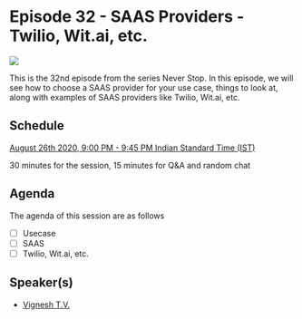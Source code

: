 # Episode 32 - SAAS Providers - Twilio, Wit.ai, etc.

![](32-SAASProviders.png)

This is the 32nd episode from the series Never Stop. In this episode, we will see how to choose a SAAS provider for your use case, things to look at, along with examples of SAAS providers like Twilio, Wit.ai, etc.

## Schedule

[August 26th 2020, 9:00 PM - 9:45 PM Indian Standard Time (IST)]()

30 minutes for the session, 15 minutes for Q&A and random chat

## Agenda

The agenda of this session are as follows

- [ ] Usecase
- [ ] SAAS
- [ ] Twilio, Wit.ai, etc.

## Speaker(s)

- [Vignesh T.V.](http://tvvignesh.com/)

